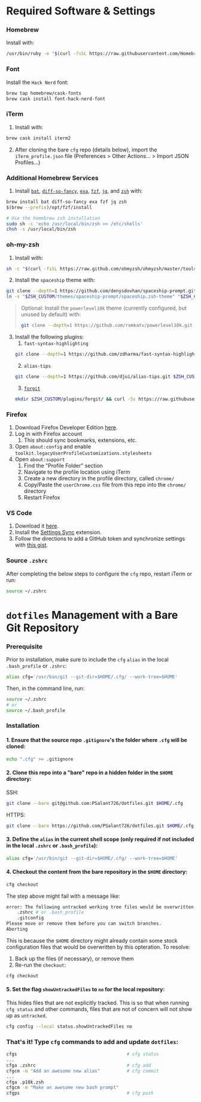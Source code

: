 # Required Software & Settings
### Homebrew
Install with:
```sh
/usr/bin/ruby -e "$(curl -fsSL https://raw.githubusercontent.com/Homebrew/install/master/install)"
```
### Font
Install the `Hack Nerd` font:
```sh
brew tap homebrew/cask-fonts
brew cask install font-hack-nerd-font
```

### iTerm
1. Install with:
```sh
brew cask install iterm2
```
2. After cloning the bare `cfg` repo (details below), import the `iTerm_profile.json` file (Preferences > Other Actions... > Import JSON Profiles...)

### Additional Homebrew Services
1. Install [`bat`](https://github.com/sharkdp/bat), [`diff-so-fancy`](https://github.com/so-fancy/diff-so-fancy), [`exa`](https://the.exa.website/), [`fzf`](https://github.com/junegunn/fzf), [`jq`](https://stedolan.github.io/jq/), and [`zsh`](https://www.zsh.org/) with:
```sh
brew install bat diff-so-fancy exa fzf jq zsh
$(brew --prefix)/opt/fzf/install

# Use the homebrew zsh installation
sudo sh -c 'echo /usr/local/bin/zsh >> /etc/shells'
chsh -s /usr/local/bin/zsh
```

### oh-my-zsh
1. Install with:
```sh
sh -c "$(curl -fsSL https://raw.github.com/ohmyzsh/ohmyzsh/master/tools/install.sh)"
```
2. Install the `spaceship` theme with:
```sh
git clone --depth=1 https://github.com/denysdovhan/spaceship-prompt.git "$ZSH_CUSTOM/themes/spaceship-prompt"
ln -s "$ZSH_CUSTOM/themes/spaceship-prompt/spaceship.zsh-theme" "$ZSH_CUSTOM/themes/spaceship.zsh-theme"
```
> Optional: Install the `powerlevel10k` theme (currently configured, but unused by default) with:
> ```sh
> git clone --depth=1 https://github.com/romkatv/powerlevel10k.git $ZSH_CUSTOM/themes/powerlevel10k
> ```
3. Install the following plugins:
    1. `fast-syntax-highlighting`
    ```sh
    git clone --depth=1 https://github.com/zdharma/fast-syntax-highlighting.git $ZSH_CUSTOM/plugins/fast-syntax-highlighting
    ```
    2. `alias-tips`
    ```sh
    git clone --depth=1 https://github.com/djui/alias-tips.git $ZSH_CUSTOM/plugins/fast-syntax-highlighting
    ```
    3. [`forgit`](https://github.com/wfxr/forgit)
    ```sh
    mkdir $ZSH_CUSTOM/plugins/forgit/ && curl -Ss https://raw.githubusercontent.com/wfxr/forgit/master/forgit.plugin.zsh -o $ZSH_CUSTOM/plugins/forgit/forgit.plugin.zsh
    ```

### Firefox
1. Download Firefox Developer Edition [here](https://www.mozilla.org/en-US/firefox/developer/).
1. Log in with Firefox account
    1. This should sync bookmarks, extensions, etc.
1. Open `about:config` and enable `toolkit.legacyUserProfileCustomizations.stylesheets`
1. Open `about:support`
    1. Find the "Profile Folder" section
    1. Navigate to the profile location using iTerm
    1. Create a new directory in the profile directory, called `chrome/`
    1. Copy/Paste the `userChrome.css` file from this repo into the `chrome/` directory
    1. Restart Firefox

### VS Code
1. Download it [here](https://code.visualstudio.com/).
1. Install the [Settings Sync](https://github.com/shanalikhan/code-settings-sync) extension.
1. Follow the directions to add a GitHub token and synchronize settings with [this gist](https://gist.github.com/PSalant726/a179279267788effc1c4477cc069d04c).

### Source `.zshrc`
After completing the below steps to configure the `cfg` repo, restart iTerm or run:
```sh
source ~/.zshrc
```

# `dotfiles` Management with a Bare Git Repository
### Prerequisite
Prior to installation, make sure to include the `cfg` `alias` in the local `.bash_profile` or `.zshrc`:
```sh
alias cfg='/usr/bin/git --git-dir=$HOME/.cfg/ --work-tree=$HOME'
```

Then, in the command line, run:
```sh
source ~/.zshrc
# or
source ~/.bash_profile
```

### Installation
#### 1. Ensure that the source repo `.gitignore`'s the folder where `.cfg` will be cloned:
```sh
echo ".cfg" >> .gitignore
```

#### 2. Clone this repo into a "bare" repo in a hidden folder in the `$HOME` directory:
SSH:
```sh
git clone --bare git@github.com:PSalant726/dotfiles.git $HOME/.cfg
```
HTTPS:
```sh
git clone --bare https://github.com/PSalant726/dotfiles.git $HOME/.cfg
```

#### 3. Define the `alias` in the current shell scope (only required if not included in the local `.zshrc` or `.bash_profile`):
```sh
alias cfg='/usr/bin/git --git-dir=$HOME/.cfg/ --work-tree=$HOME'
```

#### 4. Checkout the content from the bare repository in the `$HOME` directory:
```sh
cfg checkout
```
The step above might fail with a message like:
```sh
error: The following untracked working tree files would be overwritten by checkout:
    .zshrc # or .bash_profile
    .gitconfig
Please move or remove them before you can switch branches.
Aborting
```
This is because the `$HOME` directory might already contain some stock configuration files that would be overwritten by this opteration. To resolve:
  1. Back up the files (if necessary), or remove them
  2. Re-run the `checkout`:
```sh
cfg checkout
```

#### 5. Set the flag `showUntrackedFiles` to `no` for the local repository:
This hides files that are not explicitly tracked. This is so that when running `cfg status` and other commands, files that are not of concern will not show up as `untracked`.
```sh
cfg config --local status.showUntrackedFiles no
```

### That's it! Type `cfg` commands to add and update `dotfiles`:
```sh
cfgs                                         # cfg status
...
cfga .zshrc                                  # cfg add
cfgcm -m "Add an awesome new alias"          # cfg commit
...
cfga .p10k.zsh
cfgcm -m "Make an awesome new bash prompt"
cfgps                                        # cfg push
```
